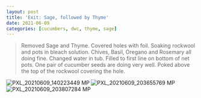 ```yaml
---
layout: post
title: 'Exit: Sage, followed by Thyme'
date: 2021-06-09
categories: [cucumbers, dwc, thyme, sage]
---
```


> Removed Sage and Thyme. Covered holes with foil. Soaking rockwool and pots in bleach solution. Chives, Basil, Oregano and Rosemary all doing fine.
> Changed water in tub. Filled to first line on bottom of net pots.
> One pair of cucumber seeds are doing very well. Poked above the top of the rockwool covering the hole.


![PXL_20210609_140223449 MP](https://user-images.githubusercontent.com/352979/128102910-7f03e6c9-7aea-4a8b-90f7-b1f49bf3488f.jpg)
![PXL_20210609_203655769 MP](https://user-images.githubusercontent.com/352979/128103404-47ce0d4f-c192-4c87-8822-3bdc92459a4c.jpg)
![PXL_20210609_203807284 MP](https://user-images.githubusercontent.com/352979/128103407-1453cc4a-e747-456a-9a81-7a69e65ef465.jpg)
